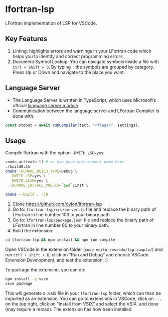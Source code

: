 # lfortran-lsp

LFortran implementation of LSP for VSCode.

## Key Features

1. Linting: highlights errors and warnings in your LFortran code which helps you
   to identify and correct programming errors.
2. Document Symbol Lookup: You can navigate symbols inside a file with
   `Ctrl + Shift + O`. By typing `:` the symbols are grouped by category. Press
   Up or Down and navigate to the place you want.

## Language Server

- The Language Server is written in TypeScript, which uses Microsoft’s official
  [language server module](https://github.com/microsoft/vscode-languageserver-node).
- Communication between the language server and LFortran Compiler is done with:
```typescript
const stdout = await runCompiler(text, "<flags>", settings); `
```

## Usage

Compile lfortran with the option `-DWITH_LSP=yes`:

```bash
conda activate lf # or use your environment name here
./build0.sh
cmake -DCMAKE_BUILD_TYPE=Debug \
  -DWITH_LSP=yes \
  -DWITH_LLVM=yes \
  -DCMAKE_INSTALL_PREFIX=`pwd`/inst \
  .
cmake --build . -j8
```

1. Clone https://github.com/dylon/lfortran-lsp
2. Go to: `lfortran-lsp/src/server.ts` file and replace the binary path of LFortran in
   line number 103 to your binary path.
3. Go to: `lfortran-lsp/package.json` file and replace the binary path of LFortran in
   line number 60 to your binary path.
4. Build the extension:

```bash
cd lfortran-lsp && npm install && npm run compile
```

Open VSCode in the extension folder (`code editor/vscode/lsp-sample/`) and run
`ctrl + shift + D`, click on “Run and Debug” and choose VSCode Extension
Development, and test the extension. :)

To package the extension, you can do:

```bash
npm install -g vsce
vsce package
```

This will generate a .vsix file in your `lfortran-lsp` folder, which can then be
imported as an extension. You can go to extensions in VSCode, click on `...` on
the top right, click on “Install from VSIX” and select the VSIX, and done (may
require a reload). The extension has now been installed.
